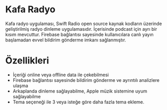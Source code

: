 # Kafa Radyo

Kafa radyo uygulaması, Swift Radio open source kaynak kodların üzerinde geliştirilmiş radyo dinleme uygulamasıdır. İçerisinde podcast için ayrı bir kısım mevcuttur. Firebase bağlantısı sayesinde kullanıcılara canlı yayın başlamadan evvel bildirim gönderme imkanı sağlanmıştır.

# Özellikleri

- İçeriği online veya offline data ile çekebilmesi
- Firebase bağlantısı sayesinde bildirim gönderme ve ayrıntılı analizlere ulaşma
- Arkaplanda dinleme sağlayabilme, Apple müzik sistemine uyum sağlayabilme
- Tema seçeneği ile 3 veya isteğe göre daha fazla tema ekleme.
